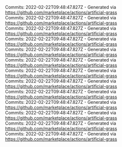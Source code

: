 Commits: 2022-02-22T09:48:47.827Z - Generated via https://github.com/marketplace/actions/artificial-grass
<br>
Commits: 2022-02-22T09:48:47.827Z - Generated via https://github.com/marketplace/actions/artificial-grass
<br>
Commits: 2022-02-22T09:48:47.827Z - Generated via https://github.com/marketplace/actions/artificial-grass
<br>
Commits: 2022-02-22T09:48:47.827Z - Generated via https://github.com/marketplace/actions/artificial-grass
<br>
Commits: 2022-02-22T09:48:47.827Z - Generated via https://github.com/marketplace/actions/artificial-grass
<br>
Commits: 2022-02-22T09:48:47.827Z - Generated via https://github.com/marketplace/actions/artificial-grass
<br>
Commits: 2022-02-22T09:48:47.827Z - Generated via https://github.com/marketplace/actions/artificial-grass
<br>
Commits: 2022-02-22T09:48:47.827Z - Generated via https://github.com/marketplace/actions/artificial-grass
<br>
Commits: 2022-02-22T09:48:47.827Z - Generated via https://github.com/marketplace/actions/artificial-grass
<br>
Commits: 2022-02-22T09:48:47.827Z - Generated via https://github.com/marketplace/actions/artificial-grass
<br>
Commits: 2022-02-22T09:48:47.827Z - Generated via https://github.com/marketplace/actions/artificial-grass
<br>
Commits: 2022-02-22T09:48:47.827Z - Generated via https://github.com/marketplace/actions/artificial-grass
<br>
Commits: 2022-02-22T09:48:47.827Z - Generated via https://github.com/marketplace/actions/artificial-grass
<br>
